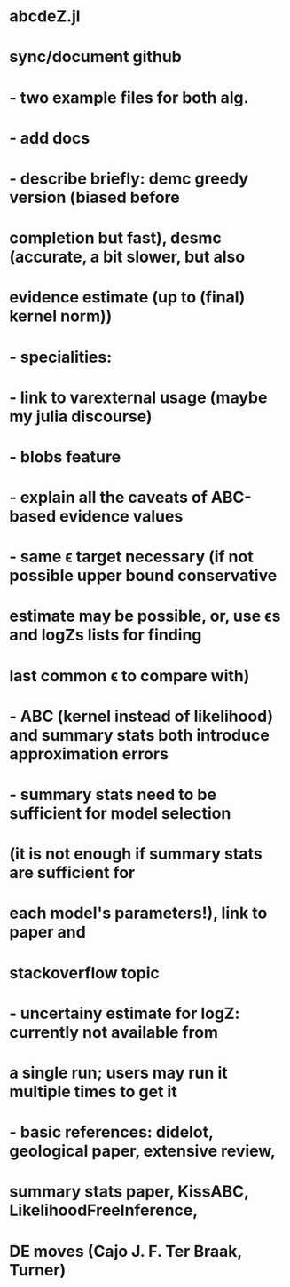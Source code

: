 # abcdeZ.jl

# sync/document github
# - two example files for both alg.
# - add docs
# - describe briefly: demc greedy version (biased before 
#   completion but fast), desmc (accurate, a bit slower, but also 
#   evidence estimate (up to (final) kernel norm))
# - specialities: 
#    - link to varexternal usage (maybe my julia discourse)
#    - blobs feature
# - explain all the caveats of ABC-based evidence values 
#    - same ϵ target necessary (if not possible upper bound conservative 
#       estimate may be possible, or, use ϵs and logZs lists for finding 
#       last common ϵ to compare with)
#    - ABC (kernel instead of likelihood) and summary stats both introduce approximation errors
#    - summary stats need to be sufficient for model selection 
#       (it is not enough if summary stats are sufficient for 
#        each model's parameters!), link to paper and 
#        stackoverflow topic
# - uncertainy estimate for logZ: currently not available from 
#   a single run; users may run it multiple times to get it
# - basic references: didelot, geological paper, extensive review,
#                     summary stats paper, KissABC, LikelihoodFreeInference,
#                       DE moves (Cajo J. F. Ter Braak, Turner)
